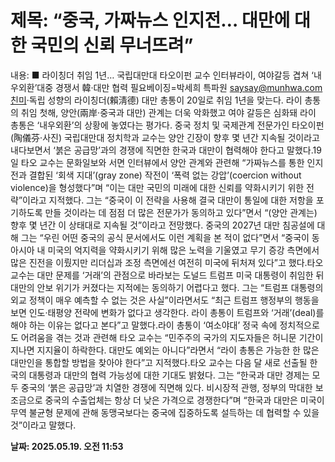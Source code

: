 # **제목: “중국, 가짜뉴스 인지전… 대만에 대한 국민의 신뢰 무너뜨려”**

  내용: ■ 라이칭더 취임 1년… 국립대만대 타오이펀 교수 인터뷰라이, 여야갈등 겹쳐 ‘내우외환’대중 경쟁서 韓·대만 협력 필요베이징=박세희 특파원 saysay@munhwa.com친미·독립 성향의 라이칭더(賴淸德) 대만 총통이 20일로 취임 1년을 맞는다. 라이 총통의 취임 첫해, 양안(兩岸·중국과 대만) 관계는 더욱 악화했고 여야 갈등은 심화돼 라이 총통은 ‘내우외환’의 상황에 놓였다는 평가다. 중국 정치 및 국제관계 전문가인 타오이펀(陶儀芬·사진) 국립대만대 정치학과 교수는 양안 긴장이 향후 몇 년간 지속될 것이라고 내다보면서 ‘붉은 공급망’과의 경쟁에 직면한 한국과 대만이 협력해야 한다고 말했다.19일 타오 교수는 문화일보와 서면 인터뷰에서 양안 관계와 관련해 “가짜뉴스를 통한 인지전과 결합된 ‘회색 지대’(gray zone) 작전이 ‘폭력 없는 강압’(coercion without violence)을 형성했다”며 “이는 대만 국민의 미래에 대한 신뢰를 약화시키기 위한 전략”이라고 지적했다. 그는 “중국이 이 전략을 사용해 결국 대만이 통일에 대한 저항을 포기하도록 만들 것이라는 데 점점 더 많은 전문가가 동의하고 있다”면서 “(양안 관계는) 향후 몇 년간 이 상태대로 지속될 것”이라고 전망했다. 중국의 2027년 대만 침공설에 대해 그는 “우린 어떤 중국의 공식 문서에서도 이런 계획을 본 적이 없다”면서 “중국이 동아시아 내 미국의 억지력을 약화시키기 위해 많은 노력을 기울였고 무기 증강 측면에서 많은 진전을 이뤘지만 리더십과 조정 측면에선 여전히 미국에 뒤처져 있다”고 했다.타오 교수는 대만 문제를 ‘거래’의 관점으로 바라보는 도널드 트럼프 미국 대통령이 취임한 뒤 대만의 안보 위기가 커졌다는 지적에는 동의하기 어렵다고 했다. 그는 “트럼프 대통령의 외교 정책이 매우 예측할 수 없는 것은 사실”이라면서도 “최근 트럼프 행정부의 행동을 보면 인도·태평양 전략에 변화가 없다고 생각한다. 라이 총통이 트럼프와 ‘거래’(deal)를 해야 하는 이유는 없다고 본다”고 말했다.라이 총통이 ‘여소야대’ 정국 속에 정치적으로도 어려움을 겪는 것과 관련해 타오 교수는 “민주주의 국가의 지도자들은 허니문 기간이 지나면 지지율이 하락한다. 대만도 예외는 아니다”라면서 “라이 총통은 가능한 한 많은 대만인을 통합할 방법을 찾아야 한다”고 지적했다.타오 교수는 다음 달 새로 선출될 한국의 대통령과 대만의 협력 가능성에 대한 기대도 밝혔다. 그는 “한국과 대만 경제는 모두 중국의 ‘붉은 공급망’과 치열한 경쟁에 직면해 있다. 비시장적 관행, 정부의 막대한 보조금으로 중국의 수출업체는 항상 더 낮은 가격으로 경쟁한다”며 “한국과 대만은 미국이 무역 불균형 문제에 관해 동맹국보다는 중국에 집중하도록 설득하는 데 협력할 수 있을 것”이라고 말했다.

  **날짜: 2025.05.19. 오전 11:53**